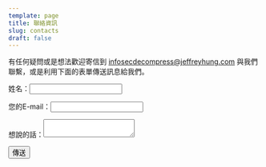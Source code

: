 ```yaml
---
template: page
title: 聯絡資訊
slug: contacts
draft: false
---
```

有任何疑問或是想法歡迎寄信到 [infosecdecompress@jeffreyhung.com](mailto:infosecdecompress@jeffreyhung.com) 與我們聯繫，或是利用下面的表單傳送訊息給我們。

<form name="Contact Form" method="POST" data-netlify-recaptcha="true" data-netlify="true" action="/pages/success">
  <p>
    <label>姓名：<input type="text" name="name" /></label>   
  </p>
  <p>
    <label>您的E-mail：<input type="email" name="email" /></label>
  </p>
    <label>想說的話：<textarea name="message"></textarea></label>
  </p>
<div data-netlify-recaptcha="true"></div>
  <p>
    <button type="submit">傳送</button>
  </p>
</form>